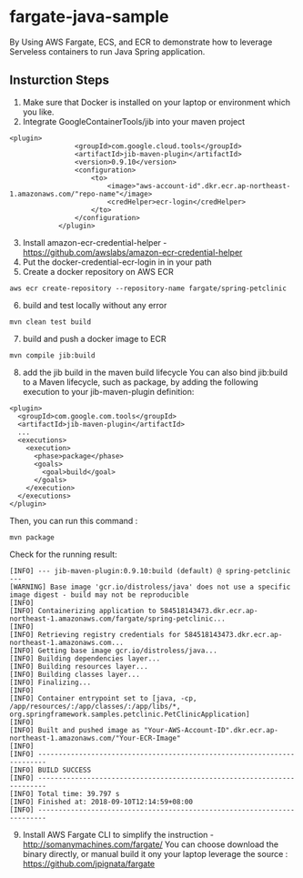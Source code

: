 # fargate-java-sample
By Using AWS Fargate, ECS, and ECR to demonstrate how to leverage Serveless containers to run Java Spring application.


## Insturction Steps

1. Make sure that Docker is installed on your laptop or environment which you like.
2. Integrate GoogleContainerTools/jib into your maven project
```
<plugin>
                <groupId>com.google.cloud.tools</groupId>
                <artifactId>jib-maven-plugin</artifactId>
                <version>0.9.10</version>
                <configuration>
                    <to>
                        <image>"aws-account-id".dkr.ecr.ap-northeast-1.amazonaws.com/"repo-name"</image>
                        <credHelper>ecr-login</credHelper>
                    </to>
                </configuration>
            </plugin>
```
3. Install amazon-ecr-credential-helper - https://github.com/awslabs/amazon-ecr-credential-helper
4. Put the docker-credential-ecr-login in in your path
5. Create a docker repository on AWS ECR
```
aws ecr create-repository --repository-name fargate/spring-petclinic
```
6. build and test locally without any error
```
mvn clean test build
```
7. build and push a docker image to ECR
```
mvn compile jib:build
```
8. add the jib build in the maven build lifecycle
You can also bind jib:build to a Maven lifecycle, such as package, by adding the following execution to your jib-maven-plugin definition:
```
<plugin>
  <groupId>com.google.com.tools</groupId>
  <artifactId>jib-maven-plugin</artifactId>
  ...
  <executions>
    <execution>
      <phase>package</phase>
      <goals>
        <goal>build</goal>
      </goals>
    </execution>
  </executions>
</plugin>
```
Then, you can run this command : 
```
mvn package
```

Check for the running result:
```
[INFO] --- jib-maven-plugin:0.9.10:build (default) @ spring-petclinic ---
[WARNING] Base image 'gcr.io/distroless/java' does not use a specific image digest - build may not be reproducible
[INFO] 
[INFO] Containerizing application to 584518143473.dkr.ecr.ap-northeast-1.amazonaws.com/fargate/spring-petclinic...
[INFO] 
[INFO] Retrieving registry credentials for 584518143473.dkr.ecr.ap-northeast-1.amazonaws.com...
[INFO] Getting base image gcr.io/distroless/java...
[INFO] Building dependencies layer...
[INFO] Building resources layer...
[INFO] Building classes layer...
[INFO] Finalizing...
[INFO] 
[INFO] Container entrypoint set to [java, -cp, /app/resources/:/app/classes/:/app/libs/*, org.springframework.samples.petclinic.PetClinicApplication]
[INFO] 
[INFO] Built and pushed image as "Your-AWS-Account-ID".dkr.ecr.ap-northeast-1.amazonaws.com/"Your-ECR-Image"
[INFO] 
[INFO] ------------------------------------------------------------------------
[INFO] BUILD SUCCESS
[INFO] ------------------------------------------------------------------------
[INFO] Total time: 39.797 s
[INFO] Finished at: 2018-09-10T12:14:59+08:00
[INFO] ------------------------------------------------------------------------

```
9. Install AWS Fargate CLI to simplify the instruction - http://somanymachines.com/fargate/
You can choose download the binary directly, or manual build it ony your laptop leverage the source : https://github.com/jpignata/fargate
